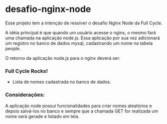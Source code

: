 # desafio-nginx-node

Esse projeto tem a intenção de resolver o desafio Nginx Node da Full Cycle.

A idéia principal é que quando um usuário acesse o nginx, o mesmo fará uma chamada na aplicação node.js. Essa aplicação por sua vez adicionará um registro no banco de  dados mysql, cadastrando um nome na tabela people.

O retorno da aplicação node.js para o nginx deverá ser:

### Full Cycle Rocks!

- Lista de nomes cadastrada no banco de dados.

### Considerações:
A aplicação node possui funcionalidades para criar nomes aleatórios e depois salvá-los no banco e sempre que a chamada GET for realizada um nome será gerade e listado em tela.
